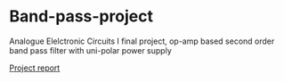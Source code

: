 # Band-pass-project
Analogue Elelctronic Circuits I final project, op-amp based second order band pass filter with uni-polar power supply

[Project report](report.pdf)
